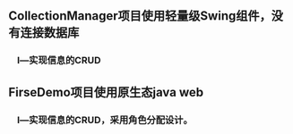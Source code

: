 <h2>CollectionManager项目使用轻量级Swing组件，没有连接数据库</h2>
<h3>&nbsp;&nbsp;&nbsp;&nbsp;l—实现信息的CRUD</h3>
<h2>FirseDemo项目使用原生态java web</h2>
<h3>&nbsp;&nbsp;&nbsp;&nbsp;l—实现信息的CRUD，采用角色分配设计。</h3>

